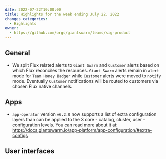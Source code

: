 ```yaml
---
date: 2022-07-22T10:00:00
title: Highlights for the week ending July 22, 2022
changes_categories:
  - Highlights
owner:
  - https://github.com/orgs/giantswarm/teams/sig-product
---
```

## General

- We split Flux related alerts to `Giant Swarm` and `Customer` alerts based on which Flux reconciles the resources. `Giant Swarm` alerts remain in `alert` mode for `Team Honey Badger` while `Customer` alerts were moved to `notify` mode. Eventually `Customer` notifications will be routed to customers via chosen Flux native channels.

## Apps

- `app-operator` version `v6.2.0` now supports a list of extra configuration layers than can be applied to the 3 core - catalog, cluster, user - configuration levels. You can read more about it at: https://docs.giantswarm.io/app-platform/app-configuration/#extra-configs

## User interfaces


